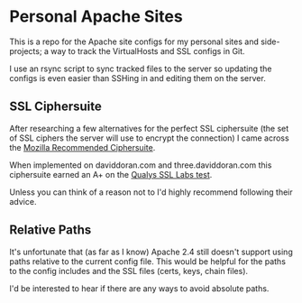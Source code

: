 # Personal Apache Sites

This is a repo for the Apache site configs for my personal sites and
side-projects; a way to track the VirtualHosts and SSL configs in Git.

I use an rsync script to sync tracked files to the server so updating
the configs is even easier than SSHing in and editing them on the server.

## SSL Ciphersuite

After researching a few alternatives for the perfect SSL ciphersuite
(the set of SSL ciphers the server will use to encrypt the connection)
I came across the [Mozilla Recommended Ciphersuite](https://wiki.mozilla.org/Security/Server_Side_TLS#Recommended_Ciphersuite).

When implemented on daviddoran.com and three.daviddoran.com this ciphersuite
earned an A+ on the [Qualys SSL Labs test](https://www.ssllabs.com/ssltest/analyze.html?d=daviddoran.com).

Unless you can think of a reason not to I'd highly recommend following their advice.

## Relative Paths

It's unfortunate that (as far as I know) Apache 2.4 still doesn't support
using paths relative to the current config file. This would be helpful for
the paths to the config includes and the SSL files (certs, keys, chain files).

I'd be interested to hear if there are any ways to avoid absolute paths.
